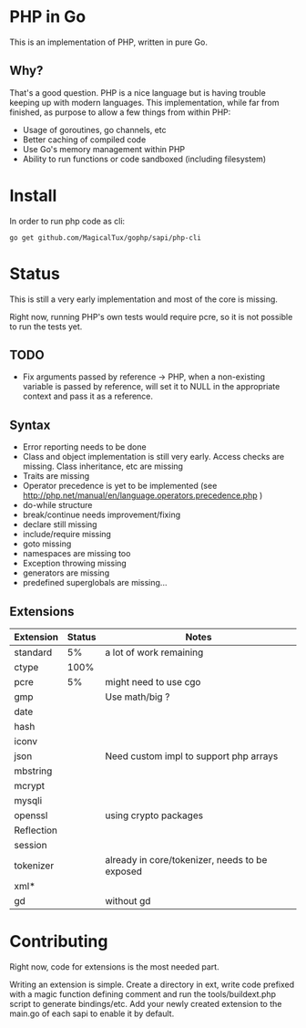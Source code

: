 # PHP in Go

This is an implementation of PHP, written in pure Go.

## Why?

That's a good question. PHP is a nice language but is having trouble keeping up with modern languages. This implementation, while far from finished, as purpose to allow a few things from within PHP:

* Usage of goroutines, go channels, etc
* Better caching of compiled code
* Use Go's memory management within PHP
* Ability to run functions or code sandboxed (including filesystem)

# Install

In order to run php code as cli:

	go get github.com/MagicalTux/gophp/sapi/php-cli

# Status

This is still a very early implementation and most of the core is missing.

Right now, running PHP's own tests would require pcre, so it is not possible to run the tests yet.

## TODO

* Fix arguments passed by reference → PHP, when a non-existing variable is passed by reference, will set it to NULL in the appropriate context and pass it as a reference.

## Syntax

* Error reporting needs to be done
* Class and object implementation is still very early. Access checks are missing. Class inheritance, etc are missing
* Traits are missing
* Operator precedence is yet to be implemented (see http://php.net/manual/en/language.operators.precedence.php )
* do-while structure
* break/continue needs improvement/fixing
* declare still missing
* include/require missing
* goto missing
* namespaces are missing too
* Exception throwing missing
* generators are missing
* predefined superglobals are missing...

## Extensions

| Extension  | Status | Notes                                          |
|------------|--------|------------------------------------------------|
| standard   |     5% | a lot of work remaining                        |
| ctype      |   100% |                                                |
| pcre       |     5% | might need to use cgo                          |
| gmp        |        | Use math/big ?                                 |
| date       |        |                                                |
| hash       |        |                                                |
| iconv      |        |                                                |
| json       |        | Need custom impl to support php arrays         |
| mbstring   |        |                                                |
| mcrypt     |        |                                                |
| mysqli     |        |                                                |
| openssl    |        | using crypto packages                          |
| Reflection |        |                                                |
| session    |        |                                                |
| tokenizer  |        | already in core/tokenizer, needs to be exposed |
| xml*       |        |                                                |
| gd         |        | without gd                                     |

# Contributing

Right now, code for extensions is the most needed part.

Writing an extension is simple. Create a directory in ext, write code prefixed with a magic function defining comment and run the tools/buildext.php script to generate bindings/etc. Add your newly created extension to the main.go of each sapi to enable it by default.

